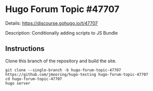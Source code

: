 # Hugo Forum Topic #47707

Details: <https://discourse.gohugo.io/t/47707>

Description: Conditionally adding scripts to JS Bundle

## Instructions

Clone this branch of the repository and build the site.

```text
git clone --single-branch -b hugo-forum-topic-47707 https://github.com/jmooring/hugo-testing hugo-forum-topic-47707
cd hugo-forum-topic-47707
hugo server
```
